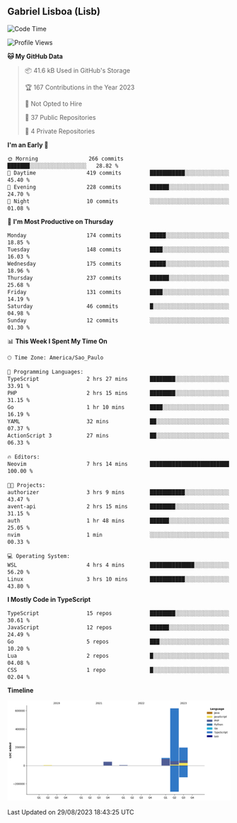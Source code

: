 ## Gabriel Lisboa (Lisb)

<!--START_SECTION:waka-->
![Code Time](http://img.shields.io/badge/Code%20Time-149%20hrs%201%20min-blue)

![Profile Views](http://img.shields.io/badge/Profile%20Views-7-blue)

**🐱 My GitHub Data** 

> 📦 41.6 kB Used in GitHub's Storage 
 > 
> 🏆 167 Contributions in the Year 2023
 > 
> 🚫 Not Opted to Hire
 > 
> 📜 37 Public Repositories 
 > 
> 🔑 4 Private Repositories 
 > 
**I'm an Early 🐤** 

```text
🌞 Morning                266 commits         ███████░░░░░░░░░░░░░░░░░░   28.82 % 
🌆 Daytime                419 commits         ███████████░░░░░░░░░░░░░░   45.40 % 
🌃 Evening                228 commits         ██████░░░░░░░░░░░░░░░░░░░   24.70 % 
🌙 Night                  10 commits          ░░░░░░░░░░░░░░░░░░░░░░░░░   01.08 % 
```
📅 **I'm Most Productive on Thursday** 

```text
Monday                   174 commits         █████░░░░░░░░░░░░░░░░░░░░   18.85 % 
Tuesday                  148 commits         ████░░░░░░░░░░░░░░░░░░░░░   16.03 % 
Wednesday                175 commits         █████░░░░░░░░░░░░░░░░░░░░   18.96 % 
Thursday                 237 commits         ██████░░░░░░░░░░░░░░░░░░░   25.68 % 
Friday                   131 commits         ████░░░░░░░░░░░░░░░░░░░░░   14.19 % 
Saturday                 46 commits          █░░░░░░░░░░░░░░░░░░░░░░░░   04.98 % 
Sunday                   12 commits          ░░░░░░░░░░░░░░░░░░░░░░░░░   01.30 % 
```


📊 **This Week I Spent My Time On** 

```text
🕑︎ Time Zone: America/Sao_Paulo

💬 Programming Languages: 
TypeScript               2 hrs 27 mins       ████████░░░░░░░░░░░░░░░░░   33.91 % 
PHP                      2 hrs 15 mins       ████████░░░░░░░░░░░░░░░░░   31.15 % 
Go                       1 hr 10 mins        ████░░░░░░░░░░░░░░░░░░░░░   16.19 % 
YAML                     32 mins             ██░░░░░░░░░░░░░░░░░░░░░░░   07.37 % 
ActionScript 3           27 mins             ██░░░░░░░░░░░░░░░░░░░░░░░   06.33 % 

🔥 Editors: 
Neovim                   7 hrs 14 mins       █████████████████████████   100.00 % 

🐱‍💻 Projects: 
authorizer               3 hrs 9 mins        ███████████░░░░░░░░░░░░░░   43.47 % 
avent-api                2 hrs 15 mins       ████████░░░░░░░░░░░░░░░░░   31.15 % 
auth                     1 hr 48 mins        ██████░░░░░░░░░░░░░░░░░░░   25.05 % 
nvim                     1 min               ░░░░░░░░░░░░░░░░░░░░░░░░░   00.33 % 

💻 Operating System: 
WSL                      4 hrs 4 mins        ██████████████░░░░░░░░░░░   56.20 % 
Linux                    3 hrs 10 mins       ███████████░░░░░░░░░░░░░░   43.80 % 
```

**I Mostly Code in TypeScript** 

```text
TypeScript               15 repos            ████████░░░░░░░░░░░░░░░░░   30.61 % 
JavaScript               12 repos            ██████░░░░░░░░░░░░░░░░░░░   24.49 % 
Go                       5 repos             ███░░░░░░░░░░░░░░░░░░░░░░   10.20 % 
Lua                      2 repos             █░░░░░░░░░░░░░░░░░░░░░░░░   04.08 % 
CSS                      1 repo              █░░░░░░░░░░░░░░░░░░░░░░░░   02.04 % 
```



**Timeline**

![Lines of Code chart](https://raw.githubusercontent.com/tenlisboa/tenlisboa/main/assets/bar_graph.png)


 Last Updated on 29/08/2023 18:43:25 UTC
<!--END_SECTION:waka-->
